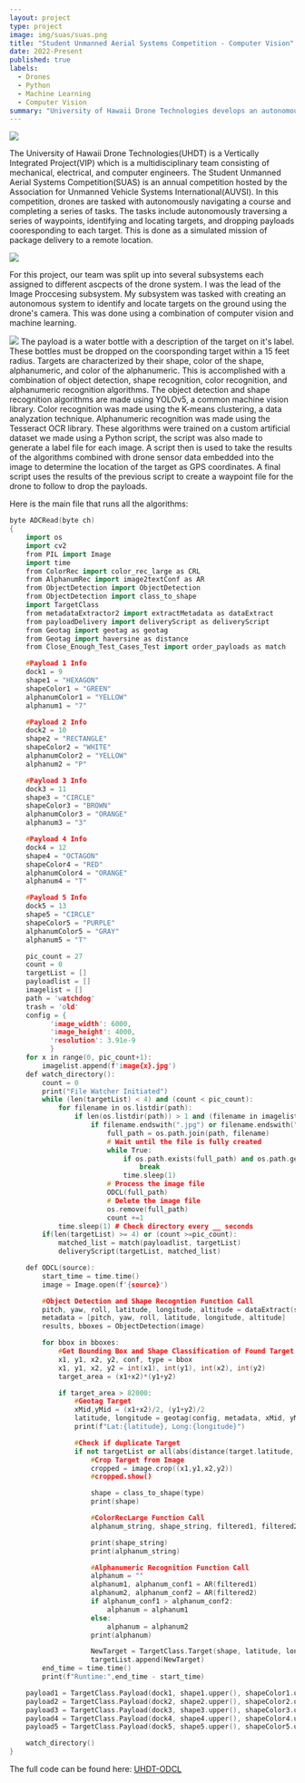 ```yaml
---
layout: project
type: project
image: img/suas/suas.png
title: "Student Unmanned Aerial Systems Competition - Computer Vision"
date: 2022-Present
published: true
labels:
  - Drones
  - Python
  - Machine Learning
  - Computer Vision
summary: "University of Hawaii Drone Technologies develops an autonomous drone for the Student Unmanned Aerial Systems Competition."
---
```


<img class="img-fluid" src="../img/suas/UHDT.png">


The University of Hawaii Drone Technologies(UHDT) is a Vertically Integrated Project(VIP) which is a multidisciplinary team consisting of mechanical, electrical, and computer engineers. The Student Unmanned Aerial Systems Competition(SUAS) is an annual competition hosted by the Association for Unmanned Vehicle Systems International(AUVSI). In this competition, drones are tasked with autonomously navigating a course and completing a series of tasks. The tasks include autonomously traversing a series of waypoints, identifying and locating targets, and dropping payloads cooresponding to each target. This is done as a simulated mission of package delivery to a remote location.

<img class="img-fluid" src="../img/suas/drone.png">

For this project, our team was split up into several subsystems each assigned to different ascpects of the drone system. I was the lead of the Image Proccesing subsystem. My subsystem was tasked with creating an autonomous system to identify and locate targets on the ground using the drone's camera. This was done using a combination of computer vision and machine learning.

<img class="img-fluid" src="../img/suas/target.png">
The payload is a water bottle with a description of the target on it's label. These bottles must be dropped on the coorsponding target within a 15 feet radius. Targets are characterized by their shape, color of the shape, alphanumeric, and color of the alphanumeric. This is accomplished with a combination of object detection, shape recognition, color recognition, and alphanumeric recognition algorithms. The object detection and shape recognition algorithms are made using YOLOv5, a common machine vision library. Color recognition was made using the K-means clustering, a data analyzation technique. Alphanumeric recognition was made using the Tesseract OCR library. These algorithms were trained on a custom artificial dataset we made using a Python script, the script was also made to generate a label file for each image. A script then is used to take the results of the algorithms combined with drone sensor data embedded into the image to determine the location of the target as GPS coordinates. A final script uses the results of the previous script to create a waypoint file for the drone to follow to drop the payloads.

Here is the main file that runs all the algorithms:

```cpp
byte ADCRead(byte ch)
{
    import os
    import cv2
    from PIL import Image
    import time
    from ColorRec import color_rec_large as CRL
    from AlphanumRec import image2textConf as AR
    from ObjectDetection import ObjectDetection
    from ObjectDetection import class_to_shape
    import TargetClass
    from metadataExtractor2 import extractMetadata as dataExtract
    from payloadDelivery import deliveryScript as deliveryScript
    from Geotag import geotag as geotag
    from Geotag import haversine as distance
    from Close_Enough_Test_Cases_Test import order_payloads as match

    #Payload 1 Info
    dock1 = 9
    shape1 = "HEXAGON"
    shapeColor1 = "GREEN" 
    alphanumColor1 = "YELLOW"
    alphanum1 = "7"

    #Payload 2 Info
    dock2 = 10
    shape2 = "RECTANGLE"
    shapeColor2 = "WHITE" 
    alphanumColor2 = "YELLOW"
    alphanum2 = "P"

    #Payload 3 Info
    dock3 = 11
    shape3 = "CIRCLE"
    shapeColor3 = "BROWN" 
    alphanumColor3 = "ORANGE"
    alphanum3 = "3"

    #Payload 4 Info
    dock4 = 12
    shape4 = "OCTAGON"
    shapeColor4 = "RED" 
    alphanumColor4 = "ORANGE"
    alphanum4 = "T"

    #Payload 5 Info
    dock5 = 13
    shape5 = "CIRCLE"
    shapeColor5 = "PURPLE" 
    alphanumColor5 = "GRAY"
    alphanum5 = "T"

    pic_count = 27
    count = 0
    targetList = []
    payloadlist = []
    imagelist = []
    path = 'watchdog'
    trash = 'old'
    config = {
          'image_width': 6000,
          'image_height': 4000,
          'resolution': 3.91e-9
          }
    for x in range(0, pic_count+1):
        imagelist.append(f'image{x}.jpg')
    def watch_directory():
        count = 0
        print("File Watcher Initiated")
        while (len(targetList) < 4) and (count < pic_count):
            for filename in os.listdir(path):
                if len(os.listdir(path)) > 1 and (filename in imagelist):
                    if filename.endswith(".jpg") or filename.endswith(".jpeg") or filename.endswith(".png"):
                        full_path = os.path.join(path, filename)
                        # Wait until the file is fully created
                        while True:
                            if os.path.exists(full_path) and os.path.getsize(full_path) > 0:
                                break
                            time.sleep(1)
                        # Process the image file
                        ODCL(full_path)
                        # Delete the image file
                        os.remove(full_path)
                        count +=1    
            time.sleep(1) # Check directory every __ seconds
        if(len(targetList) >= 4) or (count >=pic_count):
            matched_list = match(payloadlist, targetList)
            deliveryScript(targetList, matched_list)

    def ODCL(source):
        start_time = time.time()
        image = Image.open(f'{source}')

        #Object Detection and Shape Recogntion Function Call
        pitch, yaw, roll, latitude, longitude, altitude = dataExtract(source)
        metadata = [pitch, yaw, roll, latitude, longitude, altitude]
        results, bboxes = ObjectDetection(image)

        for bbox in bboxes:
            #Get Bounding Box and Shape Classification of Found Target
            x1, y1, x2, y2, conf, type = bbox
            x1, y1, x2, y2 = int(x1), int(y1), int(x2), int(y2)
            target_area = (x1+x2)*(y1+y2)

            if target_area > 82000:
                #Geotag Target
                xMid,yMid = (x1+x2)/2, (y1+y2)/2
                latitude, longitude = geotag(config, metadata, xMid, yMid)
                print(f"Lat:{latitude}, Long:{longitude}")

                #Check if duplicate Target
                if not targetList or all(abs(distance(target.latitude, target.longitude, latitude, longitude)) > 3 for target in targetList):
                    #Crop Target from Image
                    cropped = image.crop((x1,y1,x2,y2))
                    #cropped.show()

                    shape = class_to_shape(type)
                    print(shape)

                    #ColorRecLarge Function Call
                    alphanum_string, shape_string, filtered1, filtered2 = CRL(cropped)

                    print(shape_string)
                    print(alphanum_string)

                    #Alphanumeric Recognition Function Call
                    alphanum = ""
                    alphanum1, alphanum_conf1 = AR(filtered1)
                    alphanum2, alphanum_conf2 = AR(filtered2)
                    if alphanum_conf1 > alphanum_conf2:
                        alphanum = alphanum1
                    else:
                        alphanum = alphanum2
                    print(alphanum)

                    NewTarget = TargetClass.Target(shape, latitude, longitude, shape_string, alphanum_string, alphanum)
                    targetList.append(NewTarget)
        end_time = time.time()
        print(f"Runtime:",end_time - start_time)

    payload1 = TargetClass.Payload(dock1, shape1.upper(), shapeColor1.upper(), alphanumColor1.upper(), alphanum1.upper()); payloadlist.append(payload1); print("Payload 1 Added")
    payload2 = TargetClass.Payload(dock2, shape2.upper(), shapeColor2.upper(), alphanumColor2.upper(), alphanum2.upper()); payloadlist.append(payload2); print("Payload 2 Added")
    payload3 = TargetClass.Payload(dock3, shape3.upper(), shapeColor3.upper(), alphanumColor3.upper(), alphanum3.upper()); payloadlist.append(payload3); print("Payload 3 Added")
    payload4 = TargetClass.Payload(dock4, shape4.upper(), shapeColor4.upper(), alphanumColor4.upper(), alphanum4.upper()); payloadlist.append(payload4); print("Payload 4 Added")
    payload5 = TargetClass.Payload(dock5, shape5.upper(), shapeColor5.upper(), alphanumColor5.upper(), alphanum5.upper()); payloadlist.append(payload5); print("Payload 5 Added")

    watch_directory()
}
```

The full code can be found here: <a href="https://github.com/Ng-Gavin/Ng-Gavin.github.io">UHDT-ODCL</a>
